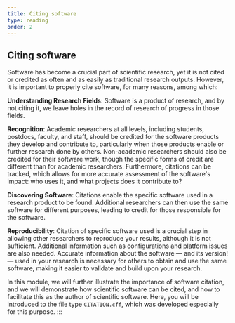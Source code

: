 ```yaml
---
title: Citing software
type: reading
order: 2
---
```


## Citing software

Software has become a crucial part of scientific research, yet it is not cited or credited as often and as easily as traditional research outputs. However, it is important to properly cite software, for many reasons, among which:

**Understanding Research Fields**: Software is a product of research, and by not citing it, we leave holes in the record of research of progress in those fields.

**Recognition**: Academic researchers at all levels, including students, postdocs, faculty, and staff, should be credited for the software products they develop and contribute to, particularly when those products enable or further research done by others. Non-academic researchers should also be credited for their software work, though the specific forms of credit are different than for academic researchers. Furthermore, citations can be tracked, which allows for more accurate assessment of the software's impact: who uses it, and what projects does it contribute to?

**Discovering Software**: Citations enable the specific software used in a research product to be found. Additional researchers can then use the same software for different purposes, leading to credit for those responsible for the software.

**Reproducibility**: Citation of specific software used is a crucial step in allowing other researchers to reproduce your results, although it is not sufficient. Additional information such as configurations and platform issues are also needed. Accurate information about the software — and its version! — used in your research is necessary for others to obtain and use the same software, making it easier to validate and build upon your research.

In this module, we will further illustrate the importance of software citation, and we will demonstrate how scientific software can be cited, and how to facilitate this as the author of scientific software. Here, you will be introduced to the file type `CITATION.cff`, which was developed especially for this purpose.
:::